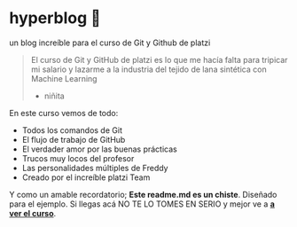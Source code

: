 # hyperblog 💚 
un blog increíble para el curso de Git y Github de platzi
>El curso de Git y GitHub de platzi es lo que me hacía falta para tripicar mi salario y lazarme a la industria del tejido de lana sintética con Machine Learning 
> - niñita

En este curso vemos de todo:
* Todos los comandos de Git
* El flujo de trabajo de GitHub 
* El verdader amor por las buenas prácticas 
* Trucos muy locos del profesor 
* Las personalidades múltiples de Freddy
* Creado por el increíble platzi Team

Y como un amable recordatorio; **Este readme.md es un chiste**. Diseñado para el ejemplo. Si llegas acá NO TE LO TOMES EN SERIO y mejor ve a [**a ver el curso**](https://platzi.com/clases/1557-git-github/19977-readmemd-es-una-excelente-practica/ "ver el curso").